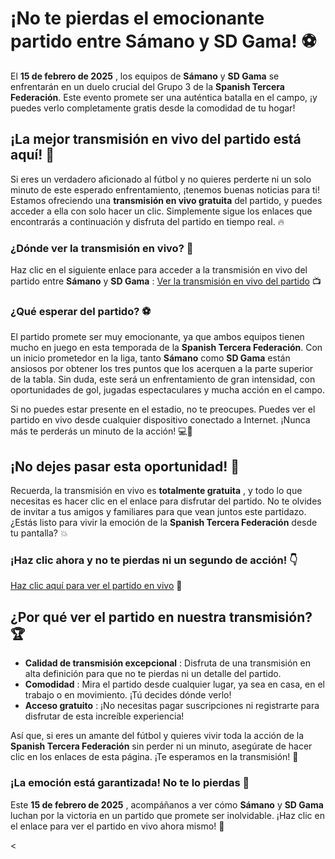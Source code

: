 # ¡No te pierdas el emocionante partido entre Sámano y SD Gama! ⚽

El **15 de febrero de 2025** , los equipos de **Sámano** y **SD Gama** se enfrentarán en un duelo crucial del Grupo 3 de la **Spanish Tercera Federación**. Este evento promete ser una auténtica batalla en el campo, ¡y puedes verlo completamente gratis desde la comodidad de tu hogar!

## ¡La mejor transmisión en vivo del partido está aquí! 📡

Si eres un verdadero aficionado al fútbol y no quieres perderte ni un solo minuto de este esperado enfrentamiento, ¡tenemos buenas noticias para ti! Estamos ofreciendo una **transmisión en vivo gratuita** del partido, y puedes acceder a ella con solo hacer un clic. Simplemente sigue los enlaces que encontrarás a continuación y disfruta del partido en tiempo real. 🔥

### ¿Dónde ver la transmisión en vivo? 🤔

Haz clic en el siguiente enlace para acceder a la transmisión en vivo del partido entre **Sámano** y **SD Gama** : [Ver la transmisión en vivo del partido](https://tinyurl.com/livestreamfreeo?st=S%C3%A1mano+vs+SD+Gama&si=ghc) 📺

### ¿Qué esperar del partido? ⚽

El partido promete ser muy emocionante, ya que ambos equipos tienen mucho en juego en esta temporada de la **Spanish Tercera Federación**. Con un inicio prometedor en la liga, tanto **Sámano** como **SD Gama** están ansiosos por obtener los tres puntos que los acerquen a la parte superior de la tabla. Sin duda, este será un enfrentamiento de gran intensidad, con oportunidades de gol, jugadas espectaculares y mucha acción en el campo.

Si no puedes estar presente en el estadio, no te preocupes. Puedes ver el partido en vivo desde cualquier dispositivo conectado a Internet. ¡Nunca más te perderás un minuto de la acción! 💻📱

## ¡No dejes pasar esta oportunidad! 🎉

Recuerda, la transmisión en vivo es **totalmente gratuita** , y todo lo que necesitas es hacer clic en el enlace para disfrutar del partido. No te olvides de invitar a tus amigos y familiares para que vean juntos este partidazo. ¿Estás listo para vivir la emoción de la **Spanish Tercera Federación** desde tu pantalla? 💥

### ¡Haz clic ahora y no te pierdas ni un segundo de acción! 👇

[Haz clic aquí para ver el partido en vivo](https://tinyurl.com/livestreamfreeo?st=S%C3%A1mano+vs+SD+Gama&si=ghc) 🔗

## ¿Por qué ver el partido en nuestra transmisión? 🏆

- **Calidad de transmisión excepcional** : Disfruta de una transmisión en alta definición para que no te pierdas ni un detalle del partido.
- **Comodidad** : Mira el partido desde cualquier lugar, ya sea en casa, en el trabajo o en movimiento. ¡Tú decides dónde verlo!
- **Acceso gratuito** : ¡No necesitas pagar suscripciones ni registrarte para disfrutar de esta increíble experiencia!

Así que, si eres un amante del fútbol y quieres vivir toda la acción de la **Spanish Tercera Federación** sin perder ni un minuto, asegúrate de hacer clic en los enlaces de esta página. ¡Te esperamos en la transmisión! 🌟

### ¡La emoción está garantizada! No te lo pierdas 🏅

Este **15 de febrero de 2025** , acompáñanos a ver cómo **Sámano** y **SD Gama** luchan por la victoria en un partido que promete ser inolvidable. ¡Haz clic en el enlace para ver el partido en vivo ahora mismo! 📲

\<
